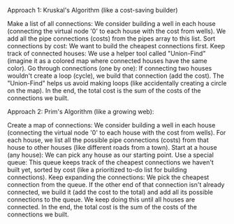 Approach 1: Kruskal's Algorithm (like a cost-saving builder)

Make a list of all connections:
We consider building a well in each house (connecting the virtual node '0' to each house with the cost from wells).
We add all the pipe connections (costs) from the pipes array to this list.
Sort connections by cost: We want to build the cheapest connections first.
Keep track of connected houses: We use a helper tool called "Union-Find" (imagine it as a colored map where connected houses have the same color).
Go through connections (one by one):
If connecting two houses wouldn't create a loop (cycle), we build that connection (add the cost).
The "Union-Find" helps us avoid making loops (like accidentally creating a circle on the map).
In the end, the total cost is the sum of the costs of the connections we built.


Approach 2: Prim's Algorithm (like a growing web):

Create a map of connections:
We consider building a well in each house (connecting the virtual node '0' to each house with the cost from wells).
For each house, we list all the possible pipe connections (costs) from that house to other houses (like different roads from a town).
Start at a house (any house): We can pick any house as our starting point.
Use a special queue: This queue keeps track of the cheapest connections we haven't built yet, sorted by cost (like a prioritized to-do list for building connections).
Keep expanding the connections:
We pick the cheapest connection from the queue.
If the other end of that connection isn't already connected, we build it (add the cost to the total) and add all its possible connections to the queue.
We keep doing this until all houses are connected.
In the end, the total cost is the sum of the costs of the connections we built.
